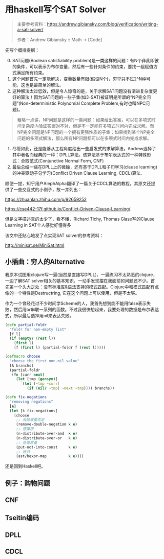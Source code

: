 # 用haskell写个SAT Solver

> 主要参考资料：https://andrew.gibiansky.com/blog/verification/writing-a-sat-solver/
> 
> 作者：Andrew Gibiansky :: Math -> [Code]

先写个概括提纲：

0. SAT问题(Boolean satisfiability problem)是一类这样的问题：有N个非此即彼的条件，可以表示为布尔变量，然后有一些针对条件的约束，要找一组赋值方式满足所有约束。
1. 这个问题首先一定能解决，变量数量有限(假设N个)，穷举只不过2^N种可能，这也是最简单的解法。
2. 这种解法太过低效，但是令人惊奇的是，关于求解SAT问题没有渐进复杂度更好的算法！因为SAT问题的一些子集(如3-SAT)被证明是所谓的“NP完全问题”(Non-deterministic Polynomial Complete Problem,有时也叫NPC问题)。

> 粗略一点讲，NP问题是这样的一类问题：如果给出答案，可以在多项式时间复杂度内验证答案对不对，但是不一定能在多项式时间内完成求解。而NP完全问题是NP问题的一个拥有更强性质的子集：如果找到某个NP完全问题的多项式解法，那么所有NP问题都可以在多项式时间内完成求解。

1. 尽管如此，还是能够从工程角度给出一些启发式的求解算法，Andrew选择了其中著名而经典的一种：DPLL算法。该算法基于布尔表达式的一种特殊形式：合取范式(Conjunctive Normal Form, CNF)
2. 最后总结一些在DPLL上的微操，还有基于DPLL和子句学习(clause learning)的冲突驱动子句学习(Conflict Driven Clause Learning, CDCL)算法.

顺便一提，知乎用户AlephAlpha翻译了一篇关于CDCL算法的教程，其原文还提供了一些交互式的小例子，故一并列出：

https://zhuanlan.zhihu.com/p/92659252

https://cse442-17f.github.io/Conflict-Driven-Clause-Learning/

但是文字描述真的太少了，看不懂，Richard Tichy, Thomas Glase写的Clause Learning in SAT个人感觉好懂得多

该文中还贴心地发了点实现SAT solver的参考资料：

http://minisat.se/MiniSat.html


## 小插曲：穷人的Alternative

我原本试图用clojure写一遍(当然是直接写DPLL)，一遍练习不太熟悉的clojure，一边了解SAT solver相关的基本知识，一动手发现摆在我面前的问题还不少。首先第一个头大之处：没有标准库&语法支持的模式匹配。Clojure中和模式匹配有点像的一个特性是Destructring, 它在这个问题上可以使用，但是不太够。

作为一个曾经花过不少时间学Scheme的人，我首先想到能不能用false表示失败，然后用or串联一系列的函数。不过我很快想起来，我要处理的数据是布尔表达式，所以最后选择用nil来表达失败。

```clojure
(defn partial-foldr
  "foldr for non-empty list"
  [f l]
  (if (empty? (rest l))
    (first l)
    (f (first l) (partial-foldr f (rest l)))))

(defmacro choose
  "choose the first non-nil value"
  [& branchs]
  (partial-foldr
   (fn [curr next]
     (let [tmp (gensym)]
       `(let [~tmp ~curr]
          (if (nil? ~tmp) ~next ~tmp)))) branchs))

(defn fix-negations
  "removing negations"
  [e]
  (let [k fix-negations]
    (choose
     ;; 去除双重否定
     (remove-double-negation k e)
     ;; 德摩根
     (n-distribute-over-and  k e)
     (n-distribute-over-or   k e)
     ;; 处理常量
     (put-not-into-const     k e)
     ;; 递归
     (ast/bexpr-map          k e))))
```

还是回到Haskell吧。

## 例子：购物问题

## CNF

## Tseitin编码

## DPLL

## CDCL

